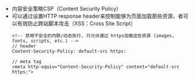 - 内容安全策略CSP（Content Security Policy）
- 可以通过设置HTTP response header来控制能够为页面加载那些资源，者可以有效防止跨站脚本攻击（XSS：Cross Site Script）
  ```
  <!-- 禁用不安全的内联/动态执行, 只允许通过 https加载这些资源 (images, fonts, scripts, etc.) -->
  // header
  Content-Security-Policy: default-src https:

  // meta tag
  <meta http-equiv="Content-Security-Policy" content="default-src https:">
  ```